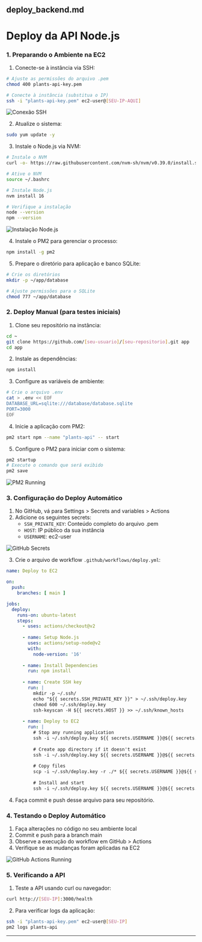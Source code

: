 ## deploy_backend.md

# Deploy da API Node.js

### 1. Preparando o Ambiente na EC2

1. Conecte-se à instância via SSH:
```bash
# Ajuste as permissões do arquivo .pem
chmod 400 plants-api-key.pem

# Conecte à instância (substitua o IP)
ssh -i "plants-api-key.pem" ec2-user@[SEU-IP-AQUI]
```

![Conexão SSH](imagens/ssh-connection.png)

2. Atualize o sistema:
```bash
sudo yum update -y
```

3. Instale o Node.js via NVM:
```bash
# Instale o NVM
curl -o- https://raw.githubusercontent.com/nvm-sh/nvm/v0.39.0/install.sh | bash

# Ative o NVM
source ~/.bashrc

# Instale Node.js
nvm install 16

# Verifique a instalação
node --version
npm --version
```

![Instalação Node.js](imagens/nodejs-install.png)

4. Instale o PM2 para gerenciar o processo:
```bash
npm install -g pm2
```

5. Prepare o diretório para aplicação e banco SQLite:
```bash
# Crie os diretórios
mkdir -p ~/app/database

# Ajuste permissões para o SQLite
chmod 777 ~/app/database
```

### 2. Deploy Manual (para testes iniciais)

1. Clone seu repositório na instância:
```bash
cd ~
git clone https://github.com/[seu-usuario]/[seu-repositorio].git app
cd app
```

2. Instale as dependências:
```bash
npm install
```

3. Configure as variáveis de ambiente:
```bash
# Crie o arquivo .env
cat > .env << EOF
DATABASE_URL=sqlite:///database/database.sqlite
PORT=3000
EOF
```

4. Inicie a aplicação com PM2:
```bash
pm2 start npm --name "plants-api" -- start
```

5. Configure o PM2 para iniciar com o sistema:
```bash
pm2 startup
# Execute o comando que será exibido
pm2 save
```

![PM2 Running](imagens/pm2-running.png)

### 3. Configuração do Deploy Automático

1. No GitHub, vá para Settings > Secrets and variables > Actions
2. Adicione os seguintes secrets:
    - `SSH_PRIVATE_KEY`: Conteúdo completo do arquivo .pem
    - `HOST`: IP público da sua instância
    - `USERNAME`: ec2-user

![GitHub Secrets](imagens/github-secrets.png)

3. Crie o arquivo de workflow `.github/workflows/deploy.yml`:

```yaml
name: Deploy to EC2

on:
  push:
    branches: [ main ]

jobs:
  deploy:
    runs-on: ubuntu-latest
    steps:
      - uses: actions/checkout@v2
      
      - name: Setup Node.js
        uses: actions/setup-node@v2
        with:
          node-version: '16'
          
      - name: Install Dependencies
        run: npm install
        
      - name: Create SSH key
        run: |
          mkdir -p ~/.ssh/
          echo "${{ secrets.SSH_PRIVATE_KEY }}" > ~/.ssh/deploy.key
          chmod 600 ~/.ssh/deploy.key
          ssh-keyscan -H ${{ secrets.HOST }} >> ~/.ssh/known_hosts
          
      - name: Deploy to EC2
        run: |
          # Stop any running application
          ssh -i ~/.ssh/deploy.key ${{ secrets.USERNAME }}@${{ secrets.HOST }} 'pm2 delete plants-api || true'
          
          # Create app directory if it doesn't exist
          ssh -i ~/.ssh/deploy.key ${{ secrets.USERNAME }}@${{ secrets.HOST }} 'mkdir -p /home/ec2-user/app/database && chmod 777 /home/ec2-user/app/database'
          
          # Copy files
          scp -i ~/.ssh/deploy.key -r ./* ${{ secrets.USERNAME }}@${{ secrets.HOST }}:/home/ec2-user/app
          
          # Install and start
          ssh -i ~/.ssh/deploy.key ${{ secrets.USERNAME }}@${{ secrets.HOST }} 'cd /home/ec2-user/app && npm install && pm2 start npm --name "plants-api" -- start'
```

4. Faça commit e push desse arquivo para seu repositório.

### 4. Testando o Deploy Automático

1. Faça alterações no código no seu ambiente local
2. Commit e push para a branch main
3. Observe a execução do workflow em GitHub > Actions
4. Verifique se as mudanças foram aplicadas na EC2

![GitHub Actions Running](imagens/github-actions.png)

### 5. Verificando a API

1. Teste a API usando curl ou navegador:
```bash
curl http://[SEU-IP]:3000/health
```

2. Para verificar logs da aplicação:
```bash
ssh -i "plants-api-key.pem" ec2-user@[SEU-IP]
pm2 logs plants-api
```

---